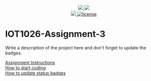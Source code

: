 <p align="center">
	<a href="https://github.com/parikhsakshi/IOT1026-Assignment-3/actions/workflows/ci.yml">
    <img src="https://github.com/parikhsakshi/IOT1026-Assignment-3/actions/workflows/ci.yml/badge.svg"/>
    </a>
	<a href="https://github.com/parikhsakshi/IOT1026-Assignment-3/actions/workflows/formatting.yml">
    <img src="https://github.com/parikhsakshi/IOT1026-Assignment-3/actions/workflows/formatting.yml/badge.svg"/>
	<br/>
    <a href="https://codecov.io/gh/parikhsakshi/IOT1026-Assignment-3" > 
    <img src="https://codecov.io/gh/parikhsakshi/IOT1026-Assignment-3/branch/main/graph/badge.svg?token=JS0857X5JD"/> 
	<img title="MIT License" alt="license" src="https://img.shields.io/badge/license-MIT-informational?style=flat-square">	
    </a>
</p>

# IOT1026-Assignment-3
Write a description of the project here and don't forget to update the badges.  

[Assignment Instructions](docs/instructions.md)  
[How to start coding](docs/how-to-use.md)  
[How to update status badges](docs/how-to-update-badges.md)
